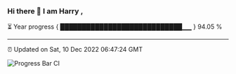 ### Hi there 👋 I am Harry , 

⏳ Year progress { ████████████████████████████▁▁ } 94.05 %

---

⏰ Updated on Sat, 10 Dec 2022 06:47:24 GMT

![Progress Bar CI](https://github.com/duykhang68/duykhang68/workflows/Progress%20Bar%20CI/badge.svg)
